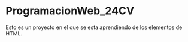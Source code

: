 # ProgramacionWeb_24CV

Esto es un proyecto en el que se esta aprendiendo de los elementos de HTML.
